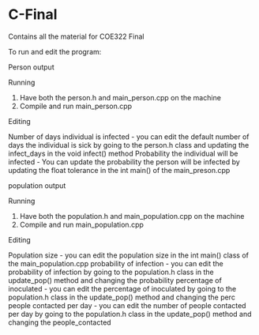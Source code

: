 # C-Final
Contains all the material for COE322 Final


To run and edit the program:

Person output

Running

1) Have both the person.h and main_person.cpp on the machine
2) Compile and run main_person.cpp 

Editing

Number of days individual is infected - you can edit the default number of days the individual is sick by going to the person.h class and updating the infect_days in the void infect() method
Probability the individual will be infected - You can update the probability the person will be infected by updating the float tolerance in the int main() of the main_preson.cpp


population output

Running

1) Have both the population.h and main_population.cpp on the machine
2) Compile and run main_population.cpp 

Editing

Population size - you can edit the population size in the int main() class of the main_population.cpp
probability of infection - you can edit the probability of infection by going to the population.h class in the update_pop() method and changing the probability
percentage of inoculated - you can edit the percentage of inoculated by going to the population.h class in the update_pop() method and changing the perc
people contacted per day - you can edit the number of people contacted per day by going to the population.h class in the update_pop() method and changing the people_contacted

